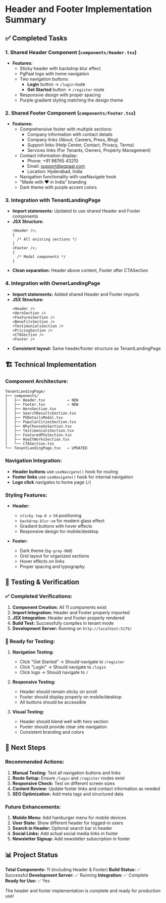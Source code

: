 # Header and Footer Implementation Summary

## ✅ Completed Tasks

### 1. **Shared Header Component** (`components/Header.tsx`)

- **Features:**
  - Sticky header with backdrop blur effect
  - PgPaal logo with home navigation
  - Two navigation buttons:
    - **Login** button → `/login` route
    - **Get Started** button → `/register` route
  - Responsive design with proper spacing
  - Purple gradient styling matching the design theme

### 2. **Shared Footer Component** (`components/Footer.tsx`)

- **Features:**
  - Comprehensive footer with multiple sections:
    - Company information with contact details
    - Company links (About, Careers, Press, Blog)
    - Support links (Help Center, Contact, Privacy, Terms)
    - Services links (For Tenants, Owners, Property Management)
  - Contact information display:
    - Phone: +91 98765 43210
    - Email: support@pgpaal.com
    - Location: Hyderabad, India
  - Navigation functionality with useNavigate hook
  - "Made with ❤️ in India" branding
  - Dark theme with purple accent colors

### 3. **Integration with TenantLandingPage**

- **Import statements:** Updated to use shared Header and Footer components
- **JSX Structure:**
  ```tsx
  <Header />;
  {
    /* All existing sections */
  }
  <Footer />;
  {
    /* Modal components */
  }
  ```
- **Clean separation:** Header above content, Footer after CTASection

### 4. **Integration with OwnerLandingPage**

- **Import statements:** Added shared Header and Footer imports
- **JSX Structure:**
  ```tsx
  <Header />
  <HeroSection />
  <FeaturesSection />
  <BenefitsSection />
  <TestimonialsSection />
  <PricingSection />
  <CTASection />
  <Footer />
  ```
- **Consistent layout:** Same header/footer structure as TenantLandingPage

## 🏗️ Technical Implementation

### Component Architecture:

```
TenantLandingPage/
├── components/
│   ├── Header.tsx          ← NEW
│   ├── Footer.tsx          ← NEW
│   ├── HeroSection.tsx
│   ├── SearchResultsSection.tsx
│   ├── PGDetailsModal.tsx
│   ├── PopularCitiesSection.tsx
│   ├── WhyChooseUsSection.tsx
│   ├── TestimonialsSection.tsx
│   ├── FeaturedPGsSection.tsx
│   ├── HowItWorksSection.tsx
│   └── CTASection.tsx
└── TenantLandingPage.tsx   ← UPDATED
```

### Navigation Integration:

- **Header buttons** use `useNavigate()` hook for routing
- **Footer links** use `useNavigate()` hook for internal navigation
- **Logo click** navigates to home page (`/`)

### Styling Features:

- **Header:**

  - `sticky top-0 z-50` positioning
  - `backdrop-blur-sm` for modern glass effect
  - Gradient buttons with hover effects
  - Responsive design for mobile/desktop

- **Footer:**
  - Dark theme (`bg-gray-900`)
  - Grid layout for organized sections
  - Hover effects on links
  - Proper spacing and typography

## 🧪 Testing & Verification

### ✅ Completed Verifications:

1. **Component Creation:** All 11 components exist
2. **Import Integration:** Header and Footer properly imported
3. **JSX Integration:** Header and Footer properly rendered
4. **Build Test:** Successfully compiles in tenant mode
5. **Development Server:** Running on `http://localhost:5179/`

### 🎯 Ready for Testing:

1. **Navigation Testing:**

   - Click "Get Started" → Should navigate to `/register`
   - Click "Login" → Should navigate to `/login`
   - Click logo → Should navigate to `/`

2. **Responsive Testing:**

   - Header should remain sticky on scroll
   - Footer should display properly on mobile/desktop
   - All buttons should be accessible

3. **Visual Testing:**
   - Header should blend well with hero section
   - Footer should provide clear site navigation
   - Consistent branding and colors

## 🚀 Next Steps

### Recommended Actions:

1. **Manual Testing:** Test all navigation buttons and links
2. **Route Setup:** Ensure `/login` and `/register` routes exist
3. **Responsive Check:** Test on different screen sizes
4. **Content Review:** Update footer links and contact information as needed
5. **SEO Optimization:** Add meta tags and structured data

### Future Enhancements:

1. **Mobile Menu:** Add hamburger menu for mobile devices
2. **User State:** Show different header for logged-in users
3. **Search in Header:** Optional search bar in header
4. **Social Links:** Add actual social media links in footer
5. **Newsletter Signup:** Add newsletter subscription in footer

## 📊 Project Status

**Total Components:** 11 (including Header & Footer)
**Build Status:** ✅ Successful
**Development Server:** ✅ Running
**Integration:** ✅ Complete
**Ready for Use:** ✅ Yes

The header and footer implementation is complete and ready for production use!
